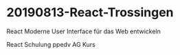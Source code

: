 # 20190813-React-Trossingen
React Moderne User Interface für das Web entwickeln


React Schulung ppedv AG Kurs 
